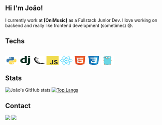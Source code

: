 ## Hi I'm João!
I currently work at <strong>[OniMusic]</strong> as a Fullstack Junior Dev. I love working on backend and really like frontend development (sometimes) 😅.


## Techs
<div style="display: inline_block"><br>
  <img align="center" alt="João-Python" height="30" width="40" src="https://raw.githubusercontent.com/devicons/devicon/master/icons/python/python-original.svg">
  <img align="center" alt="João-Django" height="30" width="40" src="https://raw.githubusercontent.com/devicons/devicon/master/icons/django/django-plain.svg">
  <img align="center" alt="João-Flask" height="30" width="40" src="https://raw.githubusercontent.com/devicons/devicon/master/icons/flask/flask-original.svg">
  <img align="center" alt="João-Javascript" height="30" width="40" src="https://raw.githubusercontent.com/devicons/devicon/master/icons/javascript/javascript-original.svg">
  <img align="center" alt="João-React" height="30" width="40" src="https://raw.githubusercontent.com/devicons/devicon/master/icons/react/react-original.svg">
  <img align="center" alt="João-HTML" height="30" width="40" src="https://raw.githubusercontent.com/devicons/devicon/master/icons/html5/html5-original.svg">
  <img align="center" alt="João-CSS" height="30" width="40" src="https://raw.githubusercontent.com/devicons/devicon/master/icons/css3/css3-original.svg">
  <img align="center" alt="João-Go" height="30" width="40" src="https://raw.githubusercontent.com/devicons/devicon/master/icons/go/go-original.svg">
</div>

## Stats
![João's GitHub stats](https://github-readme-stats.vercel.app/api?username=kizzcross&show_icons=true&theme=dracula)
[![Top Langs](https://github-readme-stats.vercel.app/api/top-langs/?username=kizzcross&layout=compact&langs_count=16&theme=dracula)](https://github.com/dracula/github-readme-stats)


## Contact
<div> 
  <a href = "mailto:jvcastrocunha@gmail.com"><img src="https://img.shields.io/badge/-Gmail-%23333?style=for-the-badge&logo=gmail&logoColor=white" target="_blank"></a>
  <a href="linkedin.com/in/joao-v-ferreira/" target="_blank"><img src="https://img.shields.io/badge/-LinkedIn-%230077B5?style=for-the-badge&logo=linkedin&logoColor=white" target="_blank"></a> 
  
</div>
